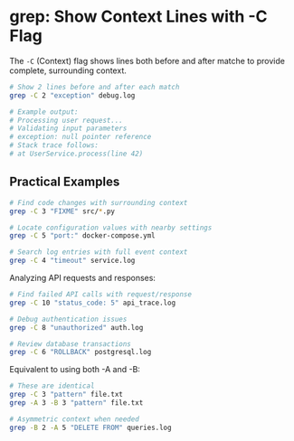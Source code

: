 # grep: Show Context Lines with -C Flag

The `-C` (Context) flag shows lines both before and after matche to provide complete, surrounding context.

```bash
# Show 2 lines before and after each match
grep -C 2 "exception" debug.log

# Example output:
# Processing user request...
# Validating input parameters
# exception: null pointer reference
# Stack trace follows:
# at UserService.process(line 42)
```

## Practical Examples

```bash
# Find code changes with surrounding context
grep -C 3 "FIXME" src/*.py

# Locate configuration values with nearby settings
grep -C 5 "port:" docker-compose.yml

# Search log entries with full event context
grep -C 4 "timeout" service.log
```

Analyzing API requests and responses:

```bash
# Find failed API calls with request/response
grep -C 10 "status_code: 5" api_trace.log

# Debug authentication issues
grep -C 8 "unauthorized" auth.log

# Review database transactions
grep -C 6 "ROLLBACK" postgresql.log
```

Equivalent to using both -A and -B:

```bash
# These are identical
grep -C 3 "pattern" file.txt
grep -A 3 -B 3 "pattern" file.txt

# Asymmetric context when needed
grep -B 2 -A 5 "DELETE FROM" queries.log
```

